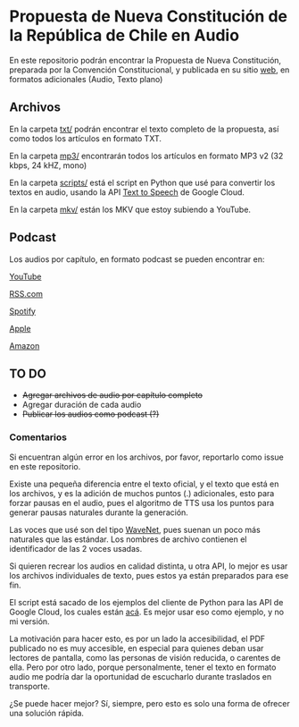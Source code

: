 # Propuesta de Nueva Constitución de la República de Chile en Audio

En este repositorio podrán encontrar la Propuesta de Nueva Constitución, preparada por la Convención Constitucional, y publicada en su sitio [web](https://chileconvencion.cl), en formatos adicionales (Audio, Texto plano)

## Archivos

En la carpeta [txt/](txt/) podrán encontrar el texto completo de la propuesta, así como todos los artículos en formato TXT.

En la carpeta [mp3/](mp3/) encontrarán todos los artículos en formato MP3 v2 (32 kbps, 24 kHZ, mono) 

En la carpeta [scripts/](scripts/) está el script en Python que usé para convertir los textos en audio, usando la API [Text to Speech](https://cloud.google.com/text-to-speech) de Google Cloud.

En la carpeta [mkv/](mkv/) están los MKV que estoy subiendo a YouTube.

## Podcast
Los audios por capítulo, en formato podcast se pueden encontrar en:

[YouTube](https://youtube.com/playlist?list=PLyrPZgPKw_kSId4GWmw-PUpYXFNUsvlqk)

[RSS.com](https://rss.com/podcasts/audiopropuesta/)

[Spotify](https://open.spotify.com/show/3DzXhzLwD8AT1jvxzBvcm8)

[Apple](https://podcasts.apple.com/us/podcast/la-nueva-constituci%c3%b3n-en-audio/id1633122737)

[Amazon](https://music.amazon.com/podcasts/6c0a5687-1061-4c99-99d5-48d59fc8bb36)

## TO DO
- ~~Agregar archivos de audio por capítulo completo~~
- Agregar duración de cada audio
- ~~Publicar los audios como podcast (?)~~

### Comentarios
Si encuentran algún error en los archivos, por favor, reportarlo como issue en este repositorio.

Existe una pequeña diferencia entre el texto oficial, y el texto que está en los archivos, y es la adición de muchos puntos (.) adicionales, esto para forzar pausas en el audio, pues el algoritmo de TTS usa los puntos para generar pausas naturales durante la generación.

Las voces que usé son del tipo [WaveNet](https://www.deepmind.com/blog/wavenet-a-generative-model-for-raw-audio), pues suenan un poco más naturales que las estándar. Los nombres de archivo contienen el identificador de las 2 voces usadas.

Si quieren recrear los audios en calidad distinta, u otra API, lo mejor es usar los archivos individuales de texto, pues estos ya están preparados para ese fin.

El script está sacado de los ejemplos del cliente de Python para las API de Google Cloud, los cuales están [acá](https://github.com/googleapis/python-texttospeech/tree/main/samples). Es mejor usar eso como ejemplo, y no mi versión.

La motivación para hacer esto, es por un lado la accesibilidad, el PDF publicado no es muy accesible, en especial para quienes deban usar lectores de pantalla, como las personas de visión reducida, o carentes de ella. Pero por otro lado, porque personalmente, tener el texto en formato audio me podría dar la oportunidad de escucharlo durante traslados en transporte.

¿Se puede hacer mejor? Sí, siempre, pero esto es solo una forma de ofrecer una solución rápida.
